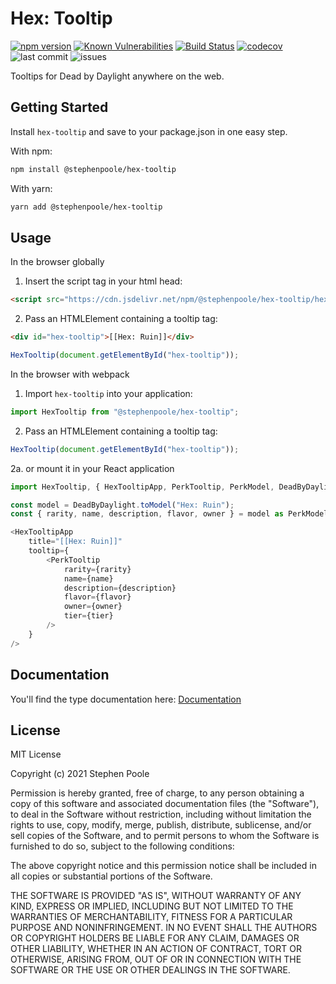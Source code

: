 # Hex: Tooltip

[![npm version](https://badge.fury.io/js/%40stephenpoole%2Fhex-tooltip.svg)](https://badge.fury.io/js/%40stephenpoole%2Fhex-tooltip)
[![Known Vulnerabilities](https://snyk.io/test/github/stephenpoole/hex-tooltip/badge.svg)](https://snyk.io/test/github/stephenpoole/hex-tooltip)
[![Build Status](https://travis-ci.com/stephenpoole/hex-tooltip.svg?branch=master)](https://travis-ci.com/stephenpoole/hex-tooltip)
[![codecov](https://codecov.io/gh/stephenpoole/hex-tooltip/branch/master/graph/badge.svg?token=lTWudhhmb0)](https://codecov.io/gh/stephenpoole/hex-tooltip)
![last commit](https://img.shields.io/github/last-commit/stephenpoole/hex-tooltip)
![issues](https://img.shields.io/github/issues/stephenpoole/hex-tooltip)

Tooltips for Dead by Daylight anywhere on the web.

## Getting Started

Install `hex-tooltip` and save to your package.json in one easy step.

With npm:

```bash
npm install @stephenpoole/hex-tooltip
```

With yarn:

```bash
yarn add @stephenpoole/hex-tooltip
```

## Usage

In the browser globally

1. Insert the script tag in your html head:

```html
<script src="https://cdn.jsdelivr.net/npm/@stephenpoole/hex-tooltip/hex.tooltip.js"></script>
```

2. Pass an HTMLElement containing a tooltip tag:

```html
<div id="hex-tooltip">[[Hex: Ruin]]</div>
```

```javascript
HexTooltip(document.getElementById("hex-tooltip"));
```

In the browser with webpack

1. Import `hex-tooltip` into your application:

```javascript
import HexTooltip from "@stephenpoole/hex-tooltip";
```

2. Pass an HTMLElement containing a tooltip tag:

```javascript
HexTooltip(document.getElementById("hex-tooltip"));
```

2a. or mount it in your React application

```javascript
import HexTooltip, { HexTooltipApp, PerkTooltip, PerkModel, DeadByDaylight } from "@stephenpoole/hex-tooltip";

const model = DeadByDaylight.toModel("Hex: Ruin");
const { rarity, name, description, flavor, owner } = model as PerkModel;

<HexTooltipApp
    title="[[Hex: Ruin]]"
    tooltip={
        <PerkTooltip
            rarity={rarity}
            name={name}
            description={description}
            flavor={flavor}
            owner={owner}
            tier={tier}
        />
    }
/>
```

## Documentation

You'll find the type documentation here:
[Documentation](https://stephenpoole.github.io/hex-tooltip/modules.html)

## License

MIT License

Copyright (c) 2021 Stephen Poole

Permission is hereby granted, free of charge, to any person obtaining a copy
of this software and associated documentation files (the "Software"), to deal
in the Software without restriction, including without limitation the rights
to use, copy, modify, merge, publish, distribute, sublicense, and/or sell
copies of the Software, and to permit persons to whom the Software is
furnished to do so, subject to the following conditions:

The above copyright notice and this permission notice shall be included in all
copies or substantial portions of the Software.

THE SOFTWARE IS PROVIDED "AS IS", WITHOUT WARRANTY OF ANY KIND, EXPRESS OR
IMPLIED, INCLUDING BUT NOT LIMITED TO THE WARRANTIES OF MERCHANTABILITY,
FITNESS FOR A PARTICULAR PURPOSE AND NONINFRINGEMENT. IN NO EVENT SHALL THE
AUTHORS OR COPYRIGHT HOLDERS BE LIABLE FOR ANY CLAIM, DAMAGES OR OTHER
LIABILITY, WHETHER IN AN ACTION OF CONTRACT, TORT OR OTHERWISE, ARISING FROM,
OUT OF OR IN CONNECTION WITH THE SOFTWARE OR THE USE OR OTHER DEALINGS IN THE
SOFTWARE.
